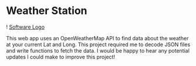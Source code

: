# Weather Station

! [Software Logo](src="logo.png")

This web app uses an OpenWeatherMap API to find data about the weather at your current Lat and Long. This project required me to decode JSON files and write functions to fetch the data. I would be happy to hear any potential updates I could make to improve this project! 